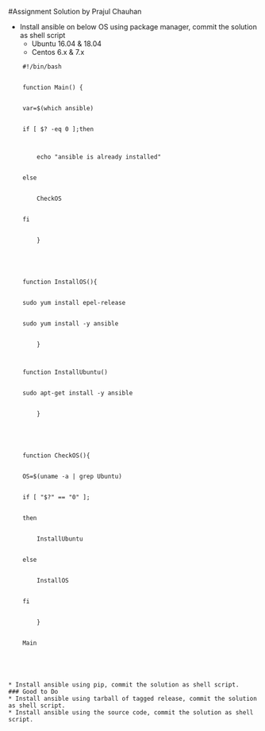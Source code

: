 #Assignment Solution by Prajul Chauhan

* Install ansible on below OS using package manager, commit the solution as shell script
    * Ubuntu 16.04 & 18.04
    * Centos 6.x & 7.x





```
	#!/bin/bash


	function Main() {


	var=$(which ansible)


	if [ $? -eq 0 ];then


	
		echo "ansible is already installed"


	else


		CheckOS


	fi


		}


	


	function InstallOS(){


	sudo yum install epel-release


	sudo yum install -y ansible


		}



	function InstallUbuntu()


	sudo apt-get install -y ansible


		}




	
	function CheckOS(){


	OS=$(uname -a | grep Ubuntu)


	if [ "$?" == "0" ];


	then


		InstallUbuntu


	else


		InstallOS


	fi


		}


	Main





* Install ansible using pip, commit the solution as shell script.
### Good to Do
* Install ansible using tarball of tagged release, commit the solution as shell script.
* Install ansible using the source code, commit the solution as shell script.
